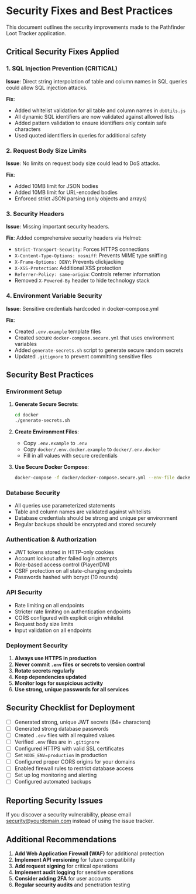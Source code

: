 # Security Fixes and Best Practices

This document outlines the security improvements made to the Pathfinder Loot Tracker application.

## Critical Security Fixes Applied

### 1. SQL Injection Prevention (CRITICAL)

**Issue**: Direct string interpolation of table and column names in SQL queries could allow SQL injection attacks.

**Fix**: 
- Added whitelist validation for all table and column names in `dbUtils.js`
- All dynamic SQL identifiers are now validated against allowed lists
- Added pattern validation to ensure identifiers only contain safe characters
- Used quoted identifiers in queries for additional safety

### 2. Request Body Size Limits

**Issue**: No limits on request body size could lead to DoS attacks.

**Fix**:
- Added 10MB limit for JSON bodies
- Added 10MB limit for URL-encoded bodies
- Enforced strict JSON parsing (only objects and arrays)

### 3. Security Headers

**Issue**: Missing important security headers.

**Fix**: Added comprehensive security headers via Helmet:
- `Strict-Transport-Security`: Forces HTTPS connections
- `X-Content-Type-Options: nosniff`: Prevents MIME type sniffing
- `X-Frame-Options: DENY`: Prevents clickjacking
- `X-XSS-Protection`: Additional XSS protection
- `Referrer-Policy: same-origin`: Controls referrer information
- Removed `X-Powered-By` header to hide technology stack

### 4. Environment Variable Security

**Issue**: Sensitive credentials hardcoded in docker-compose.yml

**Fix**:
- Created `.env.example` template files
- Created secure `docker-compose.secure.yml` that uses environment variables
- Added `generate-secrets.sh` script to generate secure random secrets
- Updated `.gitignore` to prevent committing sensitive files

## Security Best Practices

### Environment Setup

1. **Generate Secure Secrets**:
   ```bash
   cd docker
   ./generate-secrets.sh
   ```

2. **Create Environment Files**:
   - Copy `.env.example` to `.env`
   - Copy `docker/.env.docker.example` to `docker/.env.docker`
   - Fill in all values with secure credentials

3. **Use Secure Docker Compose**:
   ```bash
   docker-compose -f docker/docker-compose.secure.yml --env-file docker/.env.docker up -d
   ```

### Database Security

- All queries use parameterized statements
- Table and column names are validated against whitelists
- Database credentials should be strong and unique per environment
- Regular backups should be encrypted and stored securely

### Authentication & Authorization

- JWT tokens stored in HTTP-only cookies
- Account lockout after failed login attempts
- Role-based access control (Player/DM)
- CSRF protection on all state-changing endpoints
- Passwords hashed with bcrypt (10 rounds)

### API Security

- Rate limiting on all endpoints
- Stricter rate limiting on authentication endpoints
- CORS configured with explicit origin whitelist
- Request body size limits
- Input validation on all endpoints

### Deployment Security

1. **Always use HTTPS in production**
2. **Never commit `.env` files or secrets to version control**
3. **Rotate secrets regularly**
4. **Keep dependencies updated**
5. **Monitor logs for suspicious activity**
6. **Use strong, unique passwords for all services**

## Security Checklist for Deployment

- [ ] Generated strong, unique JWT secrets (64+ characters)
- [ ] Generated strong database passwords
- [ ] Created `.env` files with all required values
- [ ] Verified `.env` files are in `.gitignore`
- [ ] Configured HTTPS with valid SSL certificates
- [ ] Set `NODE_ENV=production` in production
- [ ] Configured proper CORS origins for your domains
- [ ] Enabled firewall rules to restrict database access
- [ ] Set up log monitoring and alerting
- [ ] Configured automated backups

## Reporting Security Issues

If you discover a security vulnerability, please email security@yourdomain.com instead of using the issue tracker.

## Additional Recommendations

1. **Add Web Application Firewall (WAF)** for additional protection
2. **Implement API versioning** for future compatibility
3. **Add request signing** for critical operations
4. **Implement audit logging** for sensitive operations
5. **Consider adding 2FA** for user accounts
6. **Regular security audits** and penetration testing